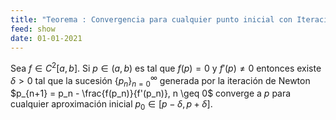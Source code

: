 ```yaml
---
title: "Teorema : Convergencia para cualquier punto inicial con Iteraciones de Newton"
feed: show
date: 01-01-2021
---
```


Sea $f \in C^2[a, b]$. Si $p \in (a, b)$ es tal que $f(p) = 0$ y $f'(p) \neq 0$ entonces existe $\delta > 0$ tal que la sucesión $\{p_n\}_{n=0}^{\infty}$ generada por la iteración de Newton $p_{n+1} = p_n - \frac{f(p_n)}{f'(p_n)}, n \geq 0$ converge a $p$ para cualquier aproximación inicial $p_0 \in [p - \delta, p + \delta]$.

